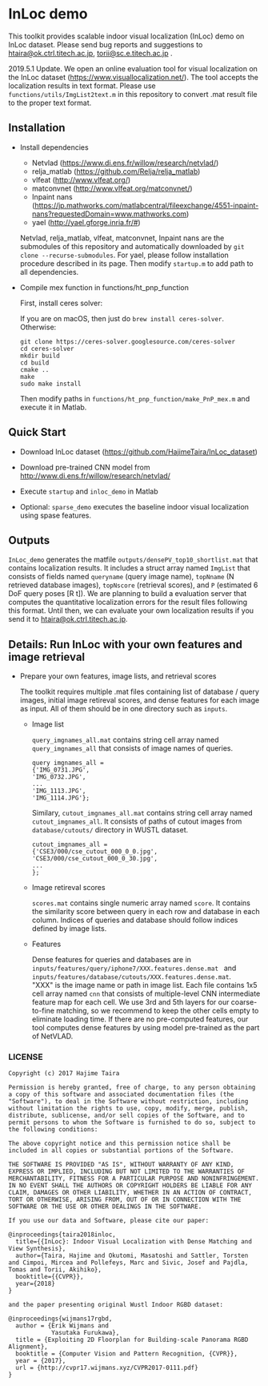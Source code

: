 # InLoc demo

This toolkit provides scalable indoor visual localization (InLoc) demo on InLoc dataset. 
Please send bug reports and suggestions to <htaira@ok.ctrl.titech.ac.jp>, <torii@sc.e.titech.ac.jp> . 

2019.5.1 Update. 
We open an online evaluation tool for visual localization on the InLoc dataset (<https://www.visuallocalization.net/>). The tool accepts the localization results in text format. Please use `` functions/utils/ImgList2text.m `` in this repository to convert .mat result file to the proper text format. 


## Installation

* Install dependencies

    * Netvlad (<https://www.di.ens.fr/willow/research/netvlad/>)
    * relja_matlab (<https://github.com/Relja/relja_matlab>)
    * vlfeat (<http://www.vlfeat.org/>)
    * matconvnet (<http://www.vlfeat.org/matconvnet/>)
    * Inpaint nans (<https://jp.mathworks.com/matlabcentral/fileexchange/4551-inpaint-nans?requestedDomain=www.mathworks.com>)
    * yael (<http://yael.gforge.inria.fr/#>)

    Netvlad, relja_matlab, vlfeat, matconvnet, Inpaint nans are the submodules of this repository and automatically downloaded by `` git clone --recurse-submodules ``. 
    For yael, please follow installation procedure described in its page.
    Then modify `` startup.m `` to add path to all dependencies. 

* Compile mex function in functions/ht_pnp_function
    
    First, install ceres solver: 

    If you are on macOS, then just do `` brew install ceres-solver ``. Otherwise:

    ```
    git clone https://ceres-solver.googlesource.com/ceres-solver
    cd ceres-solver
    mkdir build
    cd build
    cmake .. 
    make
    sudo make install
    ```

    Then modify paths in `` functions/ht_pnp_function/make_PnP_mex.m `` and execute it in Matlab. 

## Quick Start

* Download InLoc dataset (<https://github.com/HajimeTaira/InLoc_dataset>)

* Download pre-trained CNN model from <http://www.di.ens.fr/willow/research/netvlad/>

* Execute `` startup `` and `` inloc_demo `` in Matlab

* Optional: `` sparse_demo `` executes the baseline indoor visual localization using spase features. 

## Outputs

`` InLoc_demo `` generates the matfile `` outputs/densePV_top10_shortlist.mat `` that contains localization results. 
It includes a struct array named `` ImgList `` that consists of fields named 
`` queryname `` (query image name), `` topNname `` (N retrieved database images), `` topNscore `` (retrieval scores), and `` P `` (estimated 6 DoF query poses [R t]). 
We are planning to build a evaluation server that computes the quantitative localization errors for the result files following this format. 
Until then, we can evaluate your own localization results if you send it to <htaira@ok.ctrl.titech.ac.jp>. 

## Details: Run InLoc with your own features and image retrieval

* Prepare your own features, image lists, and retrieval scores

    The toolkit requires multiple .mat files 
    containing list of database / query images, initial image retireval scores, and dense features for each image  as input. 
    All of them should be in one directory such as `` inputs ``. 

    * Image list

        `` query_imgnames_all.mat `` contains string cell array named `` query_imgnames_all `` that consists of image names of queries. 

        ```
        query imgnames_all = 
        {'IMG_0731.JPG', 
        'IMG_0732.JPG', 
        ...
        'IMG_1113.JPG', 
        'IMG_1114.JPG'};
        ```

        Similary, `` cutout_imgnames_all.mat `` contains string cell array named `` cutout_imgnames_all ``. 
        It consists of paths of cutout images from `` database/cutouts/ `` directory in WUSTL dataset. 

        ```
        cutout_imgnames_all = 
        {'CSE3/000/cse_cutout_000_0_0.jpg',
        'CSE3/000/cse_cutout_000_0_30.jpg', 
        ...
        };
        ```

    * Image retireval scores

        `` scores.mat `` contains single numeric array named `` score ``. 
        It contains the similarity score between query in each row and database in each column. 
        Indices of queries and database should follow indices defined by image lists. 

    * Features

        Dense features for queries and databases are in ``inputs/features/query/iphone7/XXX.features.dense.mat `` and `` inputs/features/database/cutouts/XXX.features.dense.mat ``.  
        "XXX" is the image name or path in image list. 
        Each file contains 1x5 cell array named `` cnn `` that consists of multiple-level CNN intermediate feature map for each cell. 
        We use 3rd and 5th layers for our coarse-to-fine matching, so we recommend to keep the other cells empty to eliminate loading time. 
        If there are no pre-computed features, our tool computes dense features by using model pre-trained as the part of NetVLAD. 

### LICENSE


```
Copyright (c) 2017 Hajime Taira

Permission is hereby granted, free of charge, to any person obtaining a copy of this software and associated documentation files (the "Software"), to deal in the Software without restriction, including without limitation the rights to use, copy, modify, merge, publish, distribute, sublicense, and/or sell copies of the Software, and to permit persons to whom the Software is furnished to do so, subject to the following conditions:

The above copyright notice and this permission notice shall be included in all copies or substantial portions of the Software.

THE SOFTWARE IS PROVIDED "AS IS", WITHOUT WARRANTY OF ANY KIND, EXPRESS OR IMPLIED, INCLUDING BUT NOT LIMITED TO THE WARRANTIES OF MERCHANTABILITY, FITNESS FOR A PARTICULAR PURPOSE AND NONINFRINGEMENT. IN NO EVENT SHALL THE AUTHORS OR COPYRIGHT HOLDERS BE LIABLE FOR ANY CLAIM, DAMAGES OR OTHER LIABILITY, WHETHER IN AN ACTION OF CONTRACT, TORT OR OTHERWISE, ARISING FROM, OUT OF OR IN CONNECTION WITH THE SOFTWARE OR THE USE OR OTHER DEALINGS IN THE SOFTWARE.

If you use our data and Software, please cite our paper: 

@inproceedings{taira2018inloc, 
  title={{InLoc}: Indoor Visual Localization with Dense Matching and View Synthesis}, 
  author={Taira, Hajime and Okutomi, Masatoshi and Sattler, Torsten and Cimpoi, Mircea and Pollefeys, Marc and Sivic, Josef and Pajdla, Tomas and Torii, Akihiko}, 
  booktitle={{CVPR}}, 
  year={2018} 
}

and the paper presenting original Wustl Indoor RGBD dataset: 

@inproceedings{wijmans17rgbd,
  author = {Erik Wijmans and
            Yasutaka Furukawa},
  title = {Exploiting 2D Floorplan for Building-scale Panorama RGBD Alignment},
  booktitle = {Computer Vision and Pattern Recognition, {CVPR}},
  year = {2017},
  url = {http://cvpr17.wijmans.xyz/CVPR2017-0111.pdf}
}
```
